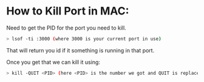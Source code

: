 # How to Kill Port in MAC:

Need to get the PID for the port you need to kill.

```bash
> lsof -ti :3000 (where 3000 is your current port in use)
```

That will return you id if it something is running in that port.

Once you get that we can kill it using:

```bash
> kill -QUIT <PID> (here <PID> is the number we got and QUIT is replaced with 9)
```
